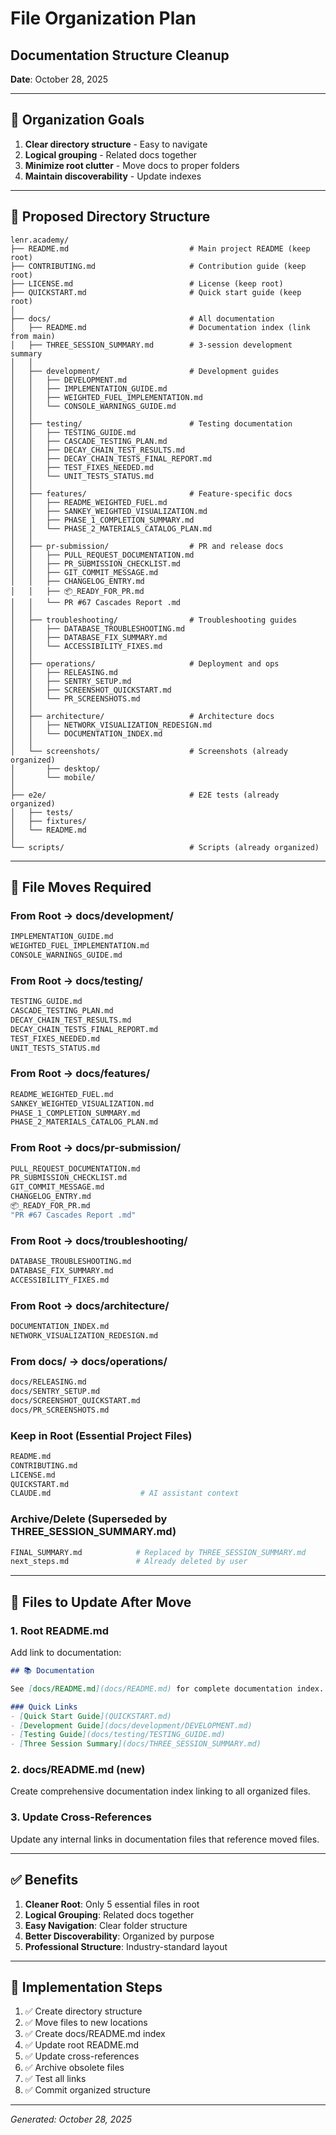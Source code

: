 # File Organization Plan
## Documentation Structure Cleanup

**Date**: October 28, 2025  

---

## 🎯 Organization Goals

1. **Clear directory structure** - Easy to navigate
2. **Logical grouping** - Related docs together
3. **Minimize root clutter** - Move docs to proper folders
4. **Maintain discoverability** - Update indexes

---

## 📁 Proposed Directory Structure

```
lenr.academy/
├── README.md                           # Main project README (keep root)
├── CONTRIBUTING.md                     # Contribution guide (keep root)
├── LICENSE.md                          # License (keep root)
├── QUICKSTART.md                       # Quick start guide (keep root)
│
├── docs/                               # All documentation
│   ├── README.md                       # Documentation index (link from main)
│   ├── THREE_SESSION_SUMMARY.md        # 3-session development summary
│   │
│   ├── development/                    # Development guides
│   │   ├── DEVELOPMENT.md
│   │   ├── IMPLEMENTATION_GUIDE.md
│   │   ├── WEIGHTED_FUEL_IMPLEMENTATION.md
│   │   └── CONSOLE_WARNINGS_GUIDE.md
│   │
│   ├── testing/                        # Testing documentation
│   │   ├── TESTING_GUIDE.md
│   │   ├── CASCADE_TESTING_PLAN.md
│   │   ├── DECAY_CHAIN_TEST_RESULTS.md
│   │   ├── DECAY_CHAIN_TESTS_FINAL_REPORT.md
│   │   ├── TEST_FIXES_NEEDED.md
│   │   └── UNIT_TESTS_STATUS.md
│   │
│   ├── features/                       # Feature-specific docs
│   │   ├── README_WEIGHTED_FUEL.md
│   │   ├── SANKEY_WEIGHTED_VISUALIZATION.md
│   │   ├── PHASE_1_COMPLETION_SUMMARY.md
│   │   └── PHASE_2_MATERIALS_CATALOG_PLAN.md
│   │
│   ├── pr-submission/                  # PR and release docs
│   │   ├── PULL_REQUEST_DOCUMENTATION.md
│   │   ├── PR_SUBMISSION_CHECKLIST.md
│   │   ├── GIT_COMMIT_MESSAGE.md
│   │   ├── CHANGELOG_ENTRY.md
│   │   ├── 📦_READY_FOR_PR.md
│   │   └── PR #67 Cascades Report .md
│   │
│   ├── troubleshooting/                # Troubleshooting guides
│   │   ├── DATABASE_TROUBLESHOOTING.md
│   │   ├── DATABASE_FIX_SUMMARY.md
│   │   └── ACCESSIBILITY_FIXES.md
│   │
│   ├── operations/                     # Deployment and ops
│   │   ├── RELEASING.md
│   │   ├── SENTRY_SETUP.md
│   │   ├── SCREENSHOT_QUICKSTART.md
│   │   └── PR_SCREENSHOTS.md
│   │
│   ├── architecture/                   # Architecture docs
│   │   ├── NETWORK_VISUALIZATION_REDESIGN.md
│   │   └── DOCUMENTATION_INDEX.md
│   │
│   └── screenshots/                    # Screenshots (already organized)
│       ├── desktop/
│       └── mobile/
│
├── e2e/                                # E2E tests (already organized)
│   ├── tests/
│   ├── fixtures/
│   └── README.md
│
└── scripts/                            # Scripts (already organized)
```

---

## 🔄 File Moves Required

### From Root → docs/development/
```bash
IMPLEMENTATION_GUIDE.md
WEIGHTED_FUEL_IMPLEMENTATION.md
CONSOLE_WARNINGS_GUIDE.md
```

### From Root → docs/testing/
```bash
TESTING_GUIDE.md
CASCADE_TESTING_PLAN.md
DECAY_CHAIN_TEST_RESULTS.md
DECAY_CHAIN_TESTS_FINAL_REPORT.md
TEST_FIXES_NEEDED.md
UNIT_TESTS_STATUS.md
```

### From Root → docs/features/
```bash
README_WEIGHTED_FUEL.md
SANKEY_WEIGHTED_VISUALIZATION.md
PHASE_1_COMPLETION_SUMMARY.md
PHASE_2_MATERIALS_CATALOG_PLAN.md
```

### From Root → docs/pr-submission/
```bash
PULL_REQUEST_DOCUMENTATION.md
PR_SUBMISSION_CHECKLIST.md
GIT_COMMIT_MESSAGE.md
CHANGELOG_ENTRY.md
📦_READY_FOR_PR.md
"PR #67 Cascades Report .md"
```

### From Root → docs/troubleshooting/
```bash
DATABASE_TROUBLESHOOTING.md
DATABASE_FIX_SUMMARY.md
ACCESSIBILITY_FIXES.md
```

### From Root → docs/architecture/
```bash
DOCUMENTATION_INDEX.md
NETWORK_VISUALIZATION_REDESIGN.md
```

### From docs/ → docs/operations/
```bash
docs/RELEASING.md
docs/SENTRY_SETUP.md
docs/SCREENSHOT_QUICKSTART.md
docs/PR_SCREENSHOTS.md
```

### Keep in Root (Essential Project Files)
```bash
README.md
CONTRIBUTING.md
LICENSE.md
QUICKSTART.md
CLAUDE.md                    # AI assistant context
```

### Archive/Delete (Superseded by THREE_SESSION_SUMMARY.md)
```bash
FINAL_SUMMARY.md            # Replaced by THREE_SESSION_SUMMARY.md
next_steps.md               # Already deleted by user
```

---

## 📝 Files to Update After Move

### 1. Root README.md
Add link to documentation:
```markdown
## 📚 Documentation

See [docs/README.md](docs/README.md) for complete documentation index.

### Quick Links
- [Quick Start Guide](QUICKSTART.md)
- [Development Guide](docs/development/DEVELOPMENT.md)
- [Testing Guide](docs/testing/TESTING_GUIDE.md)
- [Three Session Summary](docs/THREE_SESSION_SUMMARY.md)
```

### 2. docs/README.md (new)
Create comprehensive documentation index linking to all organized files.

### 3. Update Cross-References
Update any internal links in documentation files that reference moved files.

---

## ✅ Benefits

1. **Cleaner Root**: Only 5 essential files in root
2. **Logical Grouping**: Related docs together
3. **Easy Navigation**: Clear folder structure
4. **Better Discoverability**: Organized by purpose
5. **Professional Structure**: Industry-standard layout

---

## 🚀 Implementation Steps

1. ✅ Create directory structure
2. ✅ Move files to new locations
3. ✅ Create docs/README.md index
4. ✅ Update root README.md
5. ✅ Update cross-references
6. ✅ Archive obsolete files
7. ✅ Test all links
8. ✅ Commit organized structure

---

*Generated: October 28, 2025*


